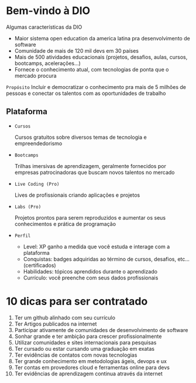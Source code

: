 # Bem-vindo à DIO

Algumas características da DIO

- Maior sistema open education da america latina pra desenvolvimento de software
- Comunidade de mais de 120 mil devs em 30 países
- Mais de 500 atividades educacionais (projetos, desafios, aulas, cursos, bootcamps, acelerações...)
- Fornece o conhecimento atual, com tecnologias de ponta que o mercado procura
 
`Propósito` Incluir e democratizar o conhecimento pra mais de 5 milhões de pessoas e conectar os talentos 
  com as oportunidades de trabalho

## Plataforma

- `Cursos`
  
  Cursos gratuitos sobre diversos temas de tecnologia e empreendedorismo  
- `Bootcamps`

  Trilhas imersivas de aprendizagem, geralmente fornecidos por empresas patrocinadoras que buscam novos talentos no
  mercado
- `Live Coding (Pro)` 
  
    Lives de profissionais criando aplicações e projetos
- `Labs (Pro)` 
    
    Projetos prontos para serem reproduzidos e aumentar os seus conhecimentos e prática de programação
- `Perfil`
    - Level: XP ganho a medida que você estuda e interage com a plataforma
    - Conquistas: badges adquiridas ao término de cursos, desafios, etc... (certificados)
    - Habilidades: tópicos aprendidos durante o aprendizado
    - Currículo: você preenche com seus dados profissionais
  
# 10 dicas para ser contratado

1. Ter um github alinhado com seu currículo
1. Ter Artigos publicados na internet
1. Participar ativamente de comunidades de desenvolvimento de software
1. Sonhar grande e ter ambição para crescer profissionalmente
1. Utilizar comunidades e sites internacionais para pesquisas
1. Ter cursado ou estar cursando uma graduação em exatas
1. Ter evidências de contatos com novas tecnologias
1. Ter grande conhecimento em metodologias ágeis, devops e ux
1. Ter contas em provedores cloud e ferramentas online para devs
1. Ter evidências de aprendizagem continua através da internet